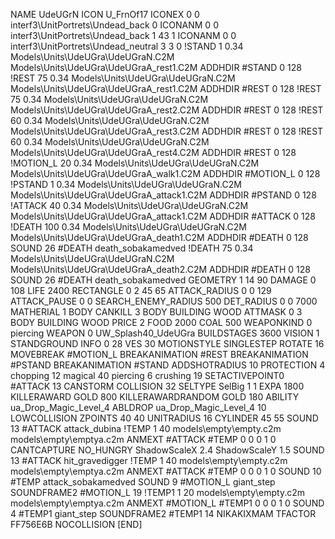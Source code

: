NAME UdeUGrN
ICON U_FrnOf17
ICONEX 0 0 interf3\UnitPortrets\Undead_back 0
ICONANM 0 0 interf3\UnitPortrets\Undead_back 1 43 1
ICONANM 0 0 interf3\UnitPortrets\Undead_neutral 3 3 0
!STAND          1 0.34 Models\Units\UdeUGra\UdeUGraN.C2M Models\Units\UdeUGra\UdeUGraA_rest1.C2M
ADDHDIR #STAND 0 128
!REST          75 0.34 Models\Units\UdeUGra\UdeUGraN.C2M Models\Units\UdeUGra\UdeUGraA_rest1.C2M
ADDHDIR #REST 0 128
!REST          75 0.34 Models\Units\UdeUGra\UdeUGraN.C2M Models\Units\UdeUGra\UdeUGraA_rest2.C2M
ADDHDIR #REST 0 128
!REST          60 0.34 Models\Units\UdeUGra\UdeUGraN.C2M Models\Units\UdeUGra\UdeUGraA_rest3.C2M
ADDHDIR #REST 0 128
!REST          60 0.34 Models\Units\UdeUGra\UdeUGraN.C2M Models\Units\UdeUGra\UdeUGraA_rest4.C2M
ADDHDIR #REST 0 128
!MOTION_L      20 0.34 Models\Units\UdeUGra\UdeUGraN.C2M Models\Units\UdeUGra\UdeUGraA_walk1.C2M
ADDHDIR #MOTION_L 0 128
!PSTAND        1  0.34 Models\Units\UdeUGra\UdeUGraN.C2M Models\Units\UdeUGra\UdeUGraA_attack1.C2M
ADDHDIR #PSTAND 0 128 
!ATTACK        40 0.34 Models\Units\UdeUGra\UdeUGraN.C2M Models\Units\UdeUGra\UdeUGraA_attack1.C2M
ADDHDIR #ATTACK 0 128
!DEATH         100 0.34 Models\Units\UdeUGra\UdeUGraN.C2M Models\Units\UdeUGra\UdeUGraA_death1.C2M
ADDHDIR #DEATH 0 128
SOUND 26 #DEATH death_sobakamedved
!DEATH         75 0.34 Models\Units\UdeUGra\UdeUGraN.C2M Models\Units\UdeUGra\UdeUGraA_death2.C2M
ADDHDIR #DEATH 0 128
SOUND 26 #DEATH death_sobakamedved
GEOMETRY 1 14 90
DAMAGE   0 108
LIFE     2400
RECTANGLE 0 2 45 65
ATTACK_RADIUS 0 0 129
ATTACK_PAUSE 0 0
SEARCH_ENEMY_RADIUS 500
DET_RADIUS 0 0 7000
MATHERIAL 1 BODY
CANKILL 3 BODY BUILDING WOOD 
ATTMASK 0 3 BODY BUILDING WOOD 
PRICE 2 FOOD 2000 COAL 500
WEAPONKIND 0 piercing
WEAPON 0 UW_Splash40_UdeUGra
BUILDSTAGES 3600
VISION 1
STANDGROUND
INFO 0 28
VES 30
MOTIONSTYLE SINGLESTEP
ROTATE 16
MOVEBREAK #MOTION_L
BREAKANIMATION #REST
BREAKANIMATION #PSTAND
BREAKANIMATION #STAND
ADDSHOTRADIUS 10
PROTECTION 4 chopping 12 magical 40 piercing 6 crushing 19
SETACTIVEPOINT0 #ATTACK 13
CANSTORM
COLLISION 32
SELTYPE SelBig 1 1
EXPA 1800
KILLERAWARD             GOLD 800
KILLERAWARDRANDOM       GOLD 180
ABILITY ua_Drop_Magic_Level_4
ABLDROP ua_Drop_Magic_Level_4 10
LOWCOLLISION
ZPOINTS 40 40
UNITRADIUS 16
CYLINDER 45 55
SOUND 13 #ATTACK attack_dubina
!TEMP  1 40 models\empty\empty.c2m models\empty\emptya.c2m
ANMEXT #ATTACK #TEMP 0 0 0 1 0
CANTCAPTURE
NO_HUNGRY
ShadowScaleX 2.4
ShadowScaleY 1.5
SOUND 13 #ATTACK hit_gravedigger
!TEMP  1 40 models\empty\empty.c2m models\empty\emptya.c2m
ANMEXT #ATTACK #TEMP 0 0 0 1 0
SOUND 10 #TEMP attack_sobakamedved
SOUND 9 #MOTION_L giant_step
SOUNDFRAME2 #MOTION_L 19
!TEMP1  1 20 models\empty\empty.c2m models\empty\emptya.c2m
ANMEXT #MOTION_L #TEMP1 0 0 0 1 0
SOUND 4 #TEMP1 giant_step
SOUNDFRAME2 #TEMP1 14
NIKAKIXMAM
TFACTOR FF756E6B
NOCOLLISION
[END]
